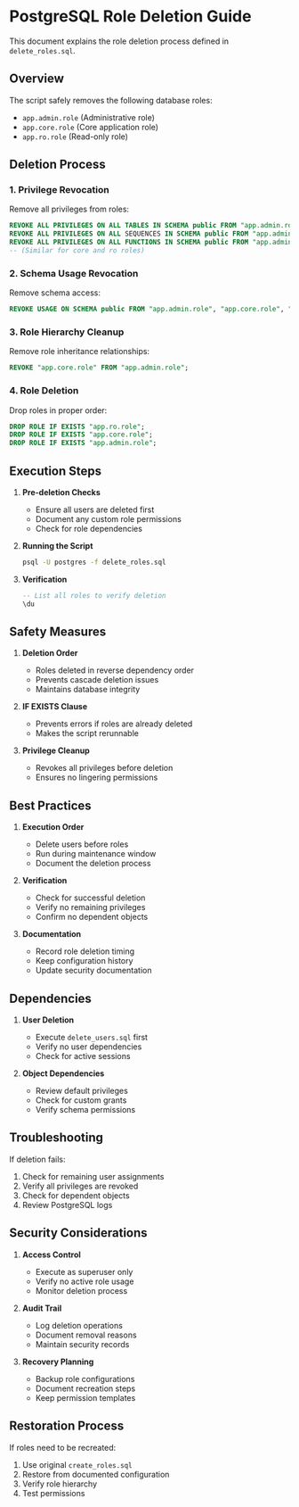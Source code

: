 # PostgreSQL Role Deletion Guide

This document explains the role deletion process defined in `delete_roles.sql`.

## Overview

The script safely removes the following database roles:
- `app.admin.role` (Administrative role)
- `app.core.role` (Core application role)
- `app.ro.role` (Read-only role)

## Deletion Process

### 1. Privilege Revocation
Remove all privileges from roles:
```sql
REVOKE ALL PRIVILEGES ON ALL TABLES IN SCHEMA public FROM "app.admin.role";
REVOKE ALL PRIVILEGES ON ALL SEQUENCES IN SCHEMA public FROM "app.admin.role";
REVOKE ALL PRIVILEGES ON ALL FUNCTIONS IN SCHEMA public FROM "app.admin.role";
-- (Similar for core and ro roles)
```

### 2. Schema Usage Revocation
Remove schema access:
```sql
REVOKE USAGE ON SCHEMA public FROM "app.admin.role", "app.core.role", "app.ro.role";
```

### 3. Role Hierarchy Cleanup
Remove role inheritance relationships:
```sql
REVOKE "app.core.role" FROM "app.admin.role";
```

### 4. Role Deletion
Drop roles in proper order:
```sql
DROP ROLE IF EXISTS "app.ro.role";
DROP ROLE IF EXISTS "app.core.role";
DROP ROLE IF EXISTS "app.admin.role";
```

## Execution Steps

1. **Pre-deletion Checks**
   - Ensure all users are deleted first
   - Document any custom role permissions
   - Check for role dependencies

2. **Running the Script**
   ```bash
   psql -U postgres -f delete_roles.sql
   ```

3. **Verification**
   ```sql
   -- List all roles to verify deletion
   \du
   ```

## Safety Measures

1. **Deletion Order**
   - Roles deleted in reverse dependency order
   - Prevents cascade deletion issues
   - Maintains database integrity

2. **IF EXISTS Clause**
   - Prevents errors if roles are already deleted
   - Makes the script rerunnable

3. **Privilege Cleanup**
   - Revokes all privileges before deletion
   - Ensures no lingering permissions

## Best Practices

1. **Execution Order**
   - Delete users before roles
   - Run during maintenance window
   - Document the deletion process

2. **Verification**
   - Check for successful deletion
   - Verify no remaining privileges
   - Confirm no dependent objects

3. **Documentation**
   - Record role deletion timing
   - Keep configuration history
   - Update security documentation

## Dependencies

1. **User Deletion**
   - Execute `delete_users.sql` first
   - Verify no user dependencies
   - Check for active sessions

2. **Object Dependencies**
   - Review default privileges
   - Check for custom grants
   - Verify schema permissions

## Troubleshooting

If deletion fails:
1. Check for remaining user assignments
2. Verify all privileges are revoked
3. Check for dependent objects
4. Review PostgreSQL logs

## Security Considerations

1. **Access Control**
   - Execute as superuser only
   - Verify no active role usage
   - Monitor deletion process

2. **Audit Trail**
   - Log deletion operations
   - Document removal reasons
   - Maintain security records

3. **Recovery Planning**
   - Backup role configurations
   - Document recreation steps
   - Keep permission templates

## Restoration Process

If roles need to be recreated:
1. Use original `create_roles.sql`
2. Restore from documented configuration
3. Verify role hierarchy
4. Test permissions